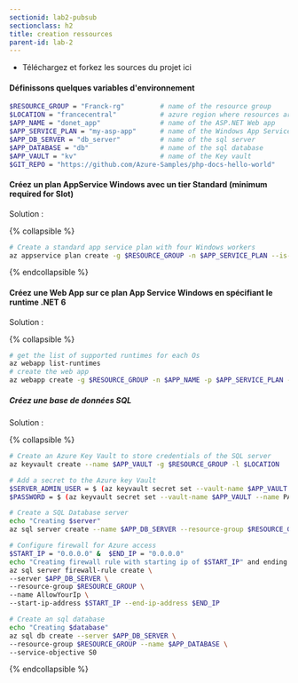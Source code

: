 ```yaml
---
sectionid: lab2-pubsub
sectionclass: h2
title: creation ressources
parent-id: lab-2
---
```


- Téléchargez et forkez les sources du projet ici

#### Définissons quelques variables d'environnement  

``` bash
$RESOURCE_GROUP = "Franck-rg"         # name of the resource group
$LOCATION = "francecentral"           # azure region where resources are hosted
$APP_NAME = "donet_app"               # name of the ASP.NET Web app 
$APP_SERVICE_PLAN = "my-asp-app"      # name of the Windows App Service Plan
$APP_DB_SERVER = "db_server"          # name of the sql server
$APP_DATABASE = "db"                  # name of the sql database
$APP_VAULT = "kv"                     # name of the Key vault
$GIT_REPO = "https://github.com/Azure-Samples/php-docs-hello-world"
```

#### Créez un plan AppService Windows avec un tier Standard (minimum required for Slot)

Solution :

{% collapsible %}

```bash
# Create a standard app service plan with four Windows workers
az appservice plan create -g $RESOURCE_GROUP -n $APP_SERVICE_PLAN --is-linux false --number-of-workers 4 --sku S1
```

{% endcollapsible %}

#### Créez une Web App sur ce plan App Service Windows en spécifiant le runtime .NET 6

Solution :

{% collapsible %}

```bash
# get the list of supported runtimes for each Os
az webapp list-runtimes
# create the web app
az webapp create -g $RESOURCE_GROUP -n $APP_NAME -p $APP_SERVICE_PLAN -r "dotnet:6" 
```

##### Créez une base de données SQL

Solution :

{% collapsible %}

```bash
# Create an Azure Key Vault to store credentials of the SQL server
az keyvault create --name $APP_VAULT -g $RESOURCE_GROUP -l $LOCATION
```

```bash
# Add a secret to the Azure key Vault
$SERVER_ADMIN_USER = $ (az keyvault secret set --vault-name $APP_VAULT --name SERVER_ADMIN_USER --value <secret-value> --query id --output tsv ) # secret value = admin 
$PASSWORD = $ (az keyvault secret set --vault-name $APP_VAULT --name PASSWORD --value <secret-value> --query id --output tsv ) # secret value = password123 
```

```bash
# Create a SQL Database server
echo "Creating $server"
az sql server create --name $APP_DB_SERVER --resource-group $RESOURCE_GROUP --location "$LOCATION" --admin-user $SERVER_ADMIN_USER  --admin-password $PASSWORD
```

```bash
# Configure firewall for Azure access
$START_IP = "0.0.0.0" &  $END_IP = "0.0.0.0"
echo "Creating firewall rule with starting ip of $START_IP" and ending ip of $END_IP
az sql server firewall-rule create \
--server $APP_DB_SERVER \
--resource-group $RESOURCE_GROUP \
--name AllowYourIp \
--start-ip-address $START_IP --end-ip-address $END_IP
```

```bash
# Create an sql database 
echo "Creating $database"
az sql db create --server $APP_DB_SERVER \
--resource-group $RESOURCE_GROUP --name $APP_DATABASE \
--service-objective S0
```

{% endcollapsible %}
